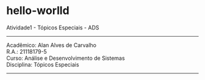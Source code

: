# hello-worlld
Atividade1 - Tópicos Especiais - ADS
*************************************************
Acadêmico: Alan Alves de Carvalho <br>
R.A.: 21118179-5 <br>
Curso: Análise e Desenvolvimento de Sistemas <br>
Disciplina: Tópicos Especiais <br>
*************************************************
